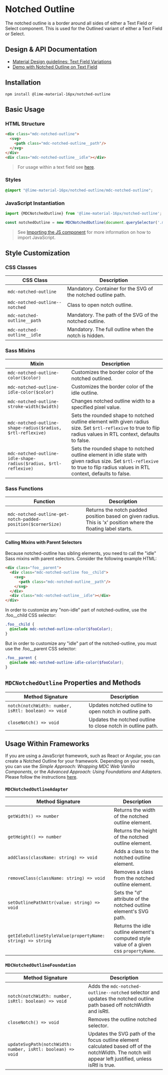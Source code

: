 <!--docs:
title: "Notched Outline"
layout: detail
section: components
excerpt: "The notched outline is a border around either a Text Field or Select element"
iconId: text_field
path: /catalog/input-controls/notched-outline/
-->

# Notched Outline

The notched outline is a border around all sides of either a Text Field or Select component. This is used for the Outlined variant of either a Text Field or Select.

## Design & API Documentation

<ul class="icon-list">
  <li class="icon-list-item icon-list-item--spec">
    <a href="https://material.io/go/design-text-fields#text-fields-field-variations">Material Design guidelines: Text Field Variations</a>
  </li>
  <li class="icon-list-item icon-list-item--spec">
    <a href="https://material-components.github.io/material-components-web-catalog/#/component/text-field">Demo with Notched Outline on Text Field</a>
  </li>
</ul>

## Installation

```
npm install @lime-material-16px/notched-outline
```

## Basic Usage

### HTML Structure

```html
<div class="mdc-notched-outline">
  <svg>
    <path class="mdc-notched-outline__path"/>
  </svg>
</div>
<div class="mdc-notched-outline__idle"></div>
```

> For usage within a text field see [here](../mdc-textfield/README.md#outlined).

### Styles

```scss
@import "@lime-material-16px/notched-outline/mdc-notched-outline";
```

### JavaScript Instantiation

```js
import {MDCNotchedOutline} from '@lime-material-16px/notched-outline';

const notchedOutline = new MDCNotchedOutline(document.querySelector('.mdc-notched-outline'));
```

> See [Importing the JS component](../../docs/importing-js.md) for more information on how to import JavaScript.

## Style Customization

### CSS Classes

CSS Class | Description
--- | ---
`mdc-notched-outline` | Mandatory. Container for the SVG of the notched outline path.
`mdc-notched-outline--notched` | Class to open notch outline.
`mdc-notched-outline__path` | Mandatory. The path of the SVG of the notched outline.
`mdc-notched-outline__idle` | Mandatory. The full outline when the notch is hidden.

### Sass Mixins

Mixin | Description
--- | ---
`mdc-notched-outline-color($color)` | Customizes the border color of the notched outlined.
`mdc-notched-outline-idle-color($color)` | Customizes the border color of the idle outline.
`mdc-notched-outline-stroke-width($width)` | Changes notched outline width to a specified pixel value.
`mdc-notched-outline-shape-radius($radius, $rtl-reflexive)` | Sets the rounded shape to notched outline element with given radius size. Set `$rtl-reflexive` to true to flip radius values in RTL context, defaults to false.
`mdc-notched-outline-idle-shape-radius($radius, $rtl-reflexive)` | Sets the rounded shape to notched outline element in idle state with given radius size. Set `$rtl-reflexive` to true to flip radius values in RTL context, defaults to false.


### Sass Functions

Function | Description
--- | ---
`mdc-notched-outline-get-notch-padded-position($cornerSize)` | Returns the notch padded position based on given radius. This is 'x' position where the floating label starts.

#### Calling Mixins with Parent Selectors

Because notched-outline has sibling elements, you need to call the "idle" Sass mixins with parent selectors.
Consider the following example HTML:

```html
<div class="foo__parent">
  <div class="mdc-notched-outline foo__child">
    <svg>
      <path class="mdc-notched-outline__path"/>
    </svg>
  </div>
  <div class="mdc-notched-outline__idle"></div>
</div>
```
In order to customize any "non-idle" part of notched-outline, use the .foo__child CSS selector:
```scss
.foo__child {
  @include mdc-notched-outline-color($fooColor);
}
```
But in order to customize any "idle" part of the notched-outline, you must use the .foo__parent CSS selector:
```scss
.foo__parent {
  @include mdc-notched-outline-idle-color($fooColor);
}
```

## `MDCNotchedOutline` Properties and Methods

Method Signature | Description
--- | ---
`notch(notchWidth: number, isRtl: boolean) => void` | Updates notched outline to open notch in outline path.
`closeNotch() => void` | Updates the notched outline to close notch in outline path.

## Usage Within Frameworks

If you are using a JavaScript framework, such as React or Angular, you can create a Notched Outline for your framework. Depending on your needs, you can use the _Simple Approach: Wrapping MDC Web Vanilla Components_, or the _Advanced Approach: Using Foundations and Adapters_. Please follow the instructions [here](../../docs/integrating-into-frameworks.md).

### `MDCNotchedOutlineAdapter`

Method Signature | Description
--- | ---
`getWidth() => number` | Returns the width of the notched outline element.
`getHeight() => number` | Returns the height of the notched outline element.
`addClass(className: string) => void` | Adds a class to the notched outline element.
`removeClass(className: string) => void` | Removes a class from the notched outline element.
`setOutlinePathAttr(value: string) => void` | Sets the "d" attribute of the notched outline element's SVG path.
`getIdleOutlineStyleValue(propertyName: string) => string` | Returns the idle outline element's computed style value of a given css `propertyName`.

### `MDCNotchedOutlineFoundation`

Method Signature | Description
--- | ---
`notch(notchWidth: number, isRtl: boolean) => void` | Adds the `mdc-notched-outline--notched` selector and updates the notched outline path based off notchWidth and isRtl.
`closeNotch() => void` | Removes the outline notched selector.
`updateSvgPath(notchWidth: number, isRtl: boolean) => void` | Updates the SVG path of the focus outline element calculated based off of the notchWidth. The notch will appear left justified, unless isRtl is true.
